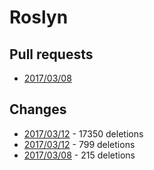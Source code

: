 # Roslyn

## Pull requests

* [2017/03/08](https://github.com/dotnet/roslyn/pull/17630)

## Changes

* [2017/03/12](https://github.com/zebmason/roslyn/commit/b7a99e08c65fbc9578ef25ab9e4fd406deba05f1) - 17350 deletions
* [2017/03/12](https://github.com/zebmason/roslyn/commit/11130fb0f753b58ba36d6b414e56b27f1bd7f5a3) - 799 deletions
* [2017/03/08](https://github.com/zebmason/roslyn/commit/d82fb6a87ad62f9e1e038dd4ad0858427d046520) - 215 deletions
